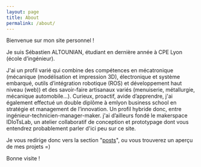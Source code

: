 ```yaml
---
layout: page
title: About
permalink: /about/
---
```


Bienvenue sur mon site personnel !

Je suis Sébastien ALTOUNIAN, étudiant en dernière année à CPE Lyon (école d’ingénieur).

J'ai un profil varié qui combine des compétences en mécatronique (mécanique (modélisation et impression 3D), électronique et système embarqué, outils d’intégration robotique (ROS) et développement haut niveau (web)) et des savoir-faire artisanaux variés (menuiserie, métallurgie, mécanique automobile…). Curieux, proactif, avide d’apprendre, j'ai également effectué un double diplôme à emlyon business school en stratégie et management de l’innovation. Un profil hybride donc, entre ingénieur-technicien-manager-maker. j'ai d’ailleurs fondé le makerspace IDIoTsLab, un atelier collaboratif de conception et prototypage dont vous entendrez probablement parler d'ici peu sur ce site.

Je vous redirige donc vers la section "[posts](https://deathura.github.io/)", ou vous trouverez un aperçu de mes projets =)

Bonne visite !